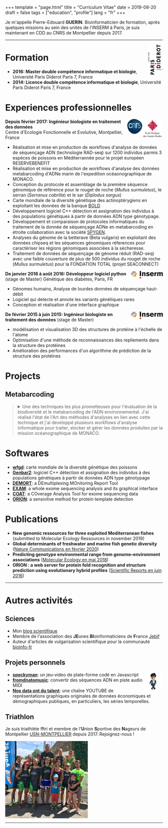 +++
template = "page.html"
title = "Curriculum Vitae"
date =  2019-08-20
draft = false
tags = ["education", "profile"]
lang = "fr"
+++


Je m'appelle Pierre-Edouard **GUERIN**. Bioinformaticien de formation, après quelques missions au sein des unités de l'INSERM à Paris, je suis maintenant en CDD au CNRS de Montpellier depuis 2017.

_______________________________________________________________________________


<img align="right" width="48rem" height="96rem" src="paris7.png">

# Formation

* **2016: Master double compétence informatique et biologie**, Université Paris Diderot Paris 7, France
* **2014: Licence double compétence informatique et biologie**, Université Paris Diderot Paris 7, France

# Experiences professionnelles
<a href="https://www.ephe.fr/"><img align="right" width="66rem" height="62rem" src="ephe.png"></a>
<a href="https://www.cnrs.fr/"><img align="right" width="48rem" height="48rem" src="cnrs.png"></a>
**Depuis février 2017: Ingénieur biologiste en traitement des données**  
Centre d'Ecologie Fonctionnelle et Evolutive, Montpellier, France  
- Réalisation et mise en production de workflows d'analyse de données de séquençage ADN (technologie RAD-seq) sur 1200 individus parmis 3 espèces de poissons en Méditerrannée pour le projet européen RESERVEBENEFIT
- Réalisation et mise en production de workflows d'analyse des données metabarcoding d'ADNe marin de l'expedition océaonographique de MONACO.
- Conception du protocole et assemblage de la première séquence génomique de référence pour le rouget de roche (*Mullus surmuletus*), le serran (*Serranus cabrilla*) et le sar (*Diplodus sargus*)
- Carte mondiale de la diversité génétique des actinoptérygiens en exploitant les données de la banque [BOLD](http://www.boldsystems.org/)
- Développement logiciel C++ détection et assignation des individus à des populations génétiques à partir de données ADN type génotypage.
- Développement et comparaison de protocoles informatiques du traitement de la donnée de séquençage ADNe en metabarcoding  en étroite collaboration avec la société [SPYGEN](http://www.spygen.com/).
- Analyses du génome de la betterave (Beta vulgaris) en exploitant des données chipseq et les séquences génomiques réferences pour caractériser les régions génomiques associées à la sécheresse.
- Traitement de données de séquençage de génome réduit (RAD-seq) avec une faible couverture de plus de 500 individus du rouget de roche (*Mullus surmuletus*) pour la FONDATION TOTAL (projet SEACONNECT)

<a href="https://www.inserm.fr/"><img align="right" width="100rem" height="24rem" src="inserm.png"></a>
**De janvier 2016 à août 2016: Développeur logiciel python** (stage de Master)
Génétique des diabètes, Paris, FR  
- Génomes humains, Analyse de lourdes données de séquençage haut-débit
- Logiciel qui detecte et annote les variants génétiques rares
- Conception et réalisation d'une interface graphique

<a href="https://www.inserm.fr/"><img align="right" width="100rem" height="24rem" src="inserm.png"></a>
**De février 2015 à juin 2015: Ingénieur biologiste en traitement des données** (stage de Master)  
- modélisation et visualisation 3D des structures de protéine à l'échelle de l'atome
- Optimisation d'une méthode de reconnaissances des repliements dans la structure des protéines
- Amélioration des performances d'un algorithme de prédiction de la structure des protéines


# Projects

## Metabarcoding


> <details><summary>Une des techniques les plus prometteuses pour l'évaluation de la biodiversité et le metabarcoding de l'ADN environnemental. J'ai réalisé l'état de l'Art des méthodes d'analyses en lien avec cette technique et j'ai developpé plusieurs workflows d'analyse informatique pour traiter, stocker et gérer les données produites par la mission océanographique de MONACO.</summary>
><p>
>
>
>
>### Overview: La nécessité d'évaluer la biodiversité marine
> Marine environments, both coastal and offshore, are being severely impacted by traditional and emerging human activities. This is translated into habitat losses, pollution and overexploitation which treats marine >biodiversity. It compromises the sustainability of marine ecosystems and services.
>
>As a response to the environmental degradation, initiatives aims to protect marine ecosystems. Development of reliable marine biodiversity assessment methods is necessary. One of the most promising genetic techniques for >improving biodiversity assessments is the **metabarcoding** of environmental DNA.
>
>### What is Metabarcoding
>
>Indeed, all organisms shed cells containing DNA in their environment, as intra or extra-cellular material for up to a few days. The amplification and high-throughput eDNA sequencing followed by bioinformatic analyses >produces a list of sequences with the ultimate goal to assess species diversity in a given site.
>
>### Assess marine biodiversity all over the world with metabarcoding
>
>eDNA samples were collected by [Monaco Scientific Exploration Yersin](https://fr.wikipedia.org/wiki/Yersin_(navire_oc%C3%A9anographique)) in Guadeloupe, Lengguru, Malpelo Fakarava and Mediteranean sea. Sequencing were performed by [SPYGEN company](http://www.spygen.com/) and I was in charge of the bioinformatics processing of sequencing data.
>
>### My contribution as a computational biologist
>
>I did a state of the Art of available methods and developed serveral workflows to process **metabarcoding** data in order to assess marine biodiversity all over the world. Source codes are available as git repositories on the [Montpellier server dedicated to eDNA analysis](https://gitlab.mbb.univ-montp2.fr/edna).
>
>
></p>
></details>






# Softwares

* **[wfgd](https://shiny.cefe.cnrs.fr/wfgd/)**: carte mondiale de la diversité génétique des poissons
* **[Genbar2](https://github.com/Grelot/genbar2)**: logiciel C++ détection et assignation des individus à des populations génétiques à partir de données ADN type génotypage
* **[DEMORT](https://pypi.org/project/demort/)**: a DEmultiplexing MOnitoring Report Tool
* **[EXAM](https://sourceforge.net/projects/exam-exome-analysis-and-mining/)**: a whole exome sequencing analysis and its graphical interface
* **[COAT](https://github.com/Grelot/diabetesGenetics--COAT)**: a COverage Analysis Tool for exome sequencing data
* **[ORION](http://www.dsimb.inserm.fr/ORION/)**: a sensivitve method for protein template detection


# Publications

* **New genomic ressources for three exploited Mediterranean fishes** (submitted to Molecular Ecology Ressources in november 2019)
* **Global determinants of freshwater and marine fish genetic diversity** ([Nature Communications en février 2020](https://www.nature.com/articles/s41467-020-14409-7))
* **Predicting genotype environmental range from genome–environment associations** ([Molecular Ecology en mai 2018](https://doi.org/10.1111/mec.14723))
* **ORION : a web server for protein fold recognition and structure prediction using evolutionary hybrid profiles** ([Scientific Reports en juin 2016](https://doi.org/10.1038/srep28268))

______________________________________________________________________________

# Autres activités

## Sciences

* Mon [blog scientifique](https://guerinpe.com/articles/)
* Membre de l'association des **JE**unes **BI**oinformaticiens de **F**rance [Jebif](https://jebif.fr/en/)
* Auteur d'articles de vulgarisation scientifique pour la communauté [bioinfo-fr](https://bioinfo-fr.net/author/pierre-edouard-guerin)



## Projets personnels

<img align="right" width="60px" height="60px" src="costa_walk.png">

* **[speckyman](https://github.com/Grelot/speckyman)**: un jeu-video de plate-forme codé en Javascript
* **[fromdnatomusic](https://github.com/Grelot/fromdnatomusic)**: convertir des séquences ADN en piste audio MIDI
* **[Nos data ont du talent](https://www.youtube.com/channel/UCvjBNumU6EvJiiGfxqNfd7Q)**: une chaîne YOUTUBE de représentations graphiques originales de données économiques et démographiques publiques, en particuliers, les séries temporelles.



## Triathlon


Je suis triathlète fftri et membre de l'**U**nion **S**portive des **N**ageurs de Montpellier [USN-MONTPELLIER](https://www.usn-montpellier.fr/usn-web/view/index.php) depuis 2017. Rejoignez-nous !


<img align="center" width="264rem" height="247rem" src="usnm.png">


______
